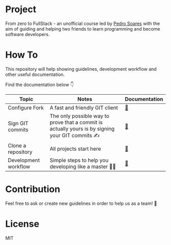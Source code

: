 # Project

From zero to FullStack - an unofficial course led by [Pedro Soares](https://github.com/pncsoares) with the aim of guiding and helping two friends to learn programming and become software developers.

# How To

This repository will help showing guidelines, development workflow and other useful documentation.

Find the documentation below 👇

| Topic | Notes | Documentation |
| -- | -- | -- |
| Configure Fork | A fast and friendly GIT client | [📄](./Documentation/configure-fork.md) |
| Sign GIT commits | The only possible way to prove that a commit is actually yours is by signing your GIT commits ✍️ | [📄](./Documentation/sign-git-commits.md) |
| Clone a repository | All projects start here | [📄](./Documentation/clone-repository.md) |
| Development workflow | Simple steps to help you developing like a master 👩‍💻 | [📄](./Documentation/development-workflow.md) |

# Contribution

Feel free to ask or create new guidelines in order to help us as a team! 🚀

# License

MIT
